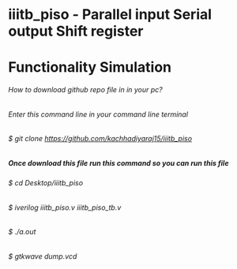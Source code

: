 # iiitb_piso - Parallel input Serial output Shift register
# Functionality Simulation 

###### How to download github repo file in in your pc?
###### Enter this command line in your command line terminal 
###### $ git clone https://github.com/kachhadiyaraj15/iiitb_piso
##### Once download this file run this command so you can run this file
###### $ cd Desktop/iiitb_piso
###### $ iverilog iiitb_piso.v iiitb_piso_tb.v
###### $ ./a.out
###### $ gtkwave dump.vcd
